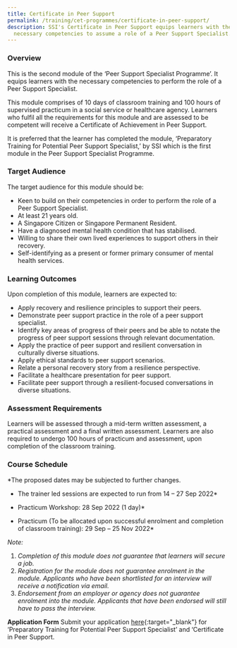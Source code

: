 ```yaml
---
title: Certificate in Peer Support
permalink: /training/cet-programmes/certificate-in-peer-support/
description: SSI's Certificate in Peer Support equips learners with the
  necessary competencies to assume a role of a Peer Support Specialist.
---
```

### Overview

This is the second module of the ‘Peer Support Specialist Programme’. It equips learners with the necessary competencies to perform the role of a Peer Support Specialist.

This module comprises of 10 days of classroom training and 100 hours of supervised practicum in a social service or healthcare agency. Learners who fulfil all the requirements for this module and are assessed to be competent will receive a Certificate of Achievement in Peer Support.

It is preferred that the learner has completed the module, ‘Preparatory Training for Potential Peer Support Specialist,’ by SSI which is the first module in the Peer Support Specialist Programme.

### Target Audience

The target audience for this module should be: 
-  Keen to build on their competencies in order to perform the role of a Peer Support Specialist.
-  At least 21 years old.
-  A Singapore Citizen or Singapore Permanent Resident.
-  Have a diagnosed mental health condition that has stabilised.
-  Willing to share their own lived experiences to support others in their recovery.
-  Self-identifying as a present or former primary consumer of mental health services.

### Learning Outcomes

Upon completion of this module, learners are expected to:

- Apply recovery and resilience principles to support their peers.
- Demonstrate peer support practice in the role of a peer support specialist.
- Identify key areas of progress of their peers and be able to notate the progress of peer support sessions through relevant documentation.
- Apply the practice of peer support and resilient conversation in culturally diverse situations. 
- Apply ethical standards to peer support scenarios.
- Relate a personal recovery story from a resilience perspective.
- Facilitate a healthcare presentation for peer support.
- Facilitate peer support through a resilient-focused conversations in diverse situations. 

### Assessment Requirements

Learners will be assessed through a mid-term written assessment, a practical assessment and a final written assessment. Learners are also required to undergo 100 hours of practicum and assessment, upon completion of the classroom training.

### Course Schedule


*The proposed dates may be subjected to further changes. 

- The trainer led sessions are expected to run from 14 – 27 Sep 2022*

- Practicum Workshop: 28 Sep 2022 (1 day)*

- Practicum (To be allocated upon successful enrolment and completion of classroom training): 29 Sep – 25 Nov 2022*

_Note:_

1.  _Completion of this module does not guarantee that learners will secure a job._
2.  _Registration for the module does not guarantee enrolment in the module. Applicants who have been shortlisted for an interview will receive a notification via email._
3.  _Endorsement from an employer or agency does not guarantee enrolment into the module. Applicants that have been endorsed will still have to pass the interview._

**Application Form**
Submit your application [here](https://form.gov.sg/624fda3cf1c1610014a5160b){:target="_blank"} for ‘Preparatory Training for Potential Peer Support Specialist’ and ‘Certificate in Peer Support.